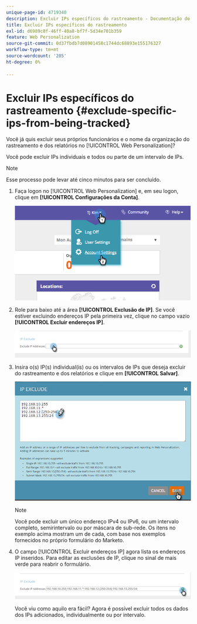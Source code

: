 ```yaml
---
unique-page-id: 4719340
description: Excluir IPs específicos do rastreamento - Documentação do Marketo - Documentação do produto
title: Excluir IPs específicos do rastreamento
exl-id: d6989c8f-46ff-40a8-bf7f-5d34e701b359
feature: Web Personalization
source-git-commit: 0d37fbdb7d08901458c1744dc68893e155176327
workflow-type: tm+mt
source-wordcount: '205'
ht-degree: 0%

---
```


# Excluir IPs específicos do rastreamento {#exclude-specific-ips-from-being-tracked}

Você já quis excluir seus próprios funcionários e o nome da organização do rastreamento e dos relatórios no [!UICONTROL Web Personalization]?

Você pode excluir IPs individuais e todos ou parte de um intervalo de IPs.

>[!NOTE]
>
>Esse processo pode levar até cinco minutos para ser concluído.

1. Faça logon no [!UICONTROL Web Personalization] e, em seu logon, clique em **[!UICONTROL Configurações da Conta]**.

   ![](assets/image2014-11-19-19-3a25-3a41.png)

1. Role para baixo até a área **[!UICONTROL Exclusão de IP]**. Se você estiver excluindo endereços IP pela primeira vez, clique no campo vazio **[!UICONTROL Excluir endereços IP]**.

   ![](assets/image2016-11-4-10-3a27-3a1.png)

1. Insira o(s) IP(s) individual(is) ou os intervalos de IPs que deseja excluir do rastreamento e dos relatórios e clique em **[!UICONTROL Salvar]**.

   ![](assets/exclude-ips-form-hands.png)

   >[!NOTE]
   >
   >Você pode excluir um único endereço IPv4 ou IPv6, ou um intervalo completo, semirintervalo ou por máscara de sub-rede. Os itens no exemplo acima mostram um de cada, com base nos exemplos fornecidos no próprio formulário do Marketo.

1. O campo [!UICONTROL Excluir endereços IP] agora lista os endereços IP inseridos. Para editar as exclusões de IP, clique no sinal de mais verde para reabrir o formulário.

   ![](assets/exclude-ips-after.png)

   Você viu como aquilo era fácil? Agora é possível excluir todos os dados dos IPs adicionados, individualmente ou por intervalo.
